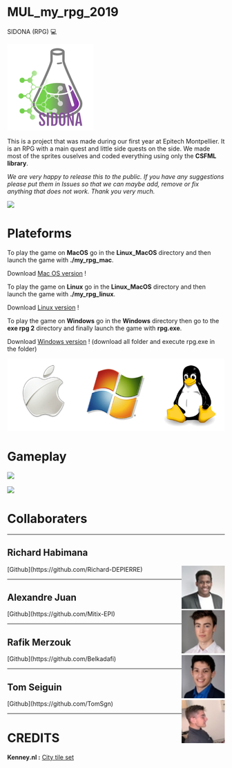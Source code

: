 # MUL_my_rpg_2019
SIDONA (RPG) :computer:

![](Linux_MacOS/assets/sprites/menu/logo.png)

This is a project that was made during our first year at Epitech Montpellier. It is an RPG with a main quest and little side quests on the side. We made most of the sprites ouselves and coded everything using only the **CSFML library**.

*We are very happy to release this to the public. If you have any suggestions please put them in Issues so that we can maybe add, remove or fix anything that does not work. Thank you very much.*

![](images/main.gif)

# Plateforms

To play the game on **MacOS** go in the **Linux_MacOS** directory and then launch the game with **./my_rpg_mac**.

Download [Mac OS version](Linux_MacOS/my_rpg_mac) !

To play the game on **Linux** go in the **Linux_MacOS** directory and then launch the game with **./my_rpg_linux**.

Download [Linux version](Linux_MacOS/my_rpg_linux) !

To play the game on **Windows** go in the **Windows** directory then go to the **exe rpg 2** directory and finally launch the game with **rpg.exe**.

Download [Windows version](Windows/exe%20rpg%202) ! (download all folder and execute rpg.exe in the folder)

![](images/windows-mac-os-linux.png)

# Gameplay

![](images/gameplay1.png)

![](images/gameplay2.png)

# Collaboraters

---

## Richard Habimana
<img align="right" width="100" height="100" src="images/rich.jpeg">
[Github](https://github.com/Richard-DEPIERRE)

---

## Alexandre Juan
<img align="right" width="100" height="100" src="images/juan.jpeg">
[Github](https://github.com/Mitix-EPI)

---

## Rafik Merzouk
<img align="right" width="100" height="100" src="images/rafik.jpeg">
[Github](https://github.com/Belkadafi)

---

## Tom Seiguin
<img align="right" width="100" height="100" src="images/tom.jpeg">
[Github](https://github.com/TomSgn)

---

# CREDITS

**Kenney.nl :**
[City tile set](https://www.kenney.nl/assets/rpg-urban-pack)
